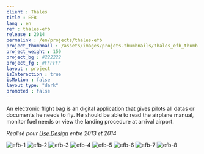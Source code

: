 ```yaml
---
client : Thales
title : EFB
lang : en
ref : thales-efb
release : 2014
permalink : /en/projects/thales-efb
project_thumbnail : /assets/images/projets-thumbnails/thales_efb_thumb.png
project_weight : 150
project_bg : #222222
project_fg : #FFFFFF
layout : project
isInteraction : true
isMotion : false
layout_type: "dark"
promoted : false
---
```

An electronic flight bag is an digital application that gives pilots all datas or documents he needs to fly. He should be able to read the airplane manual, monitor fuel needs or view the landing procedure at arrival airport.

*Réalisé pour [Use Design](http://www.use-design.com) entre 2013 et 2014*

![efb-1](/assets/images/projets/efb/efb-1.webp)
![efb-2](/assets/images/projets/efb/efb-2.webp)
![efb-3](/assets/images/projets/efb/efb-3.webp)
![efb-4](/assets/images/projets/efb/efb-4.webp)
![efb-5](/assets/images/projets/efb/efb-5.webp)
![efb-6](/assets/images/projets/efb/efb-6.webp)
![efb-7](/assets/images/projets/efb/efb-7.webp)
![efb-8](/assets/images/projets/efb/efb-8.webp)
